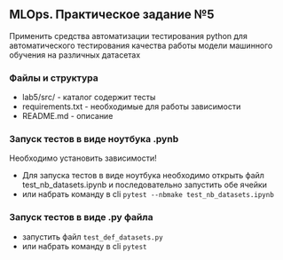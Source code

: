 ## MLOps. Практическое задание №5

Применить средства автоматизации тестирования python для автоматического тестирования качества работы модели машинного
обучения на различных датасетах

### Файлы и структура

- lab5/src/ - каталог содержит тесты
- requirements.txt - необходимые для работы зависимости
- README.md - описание

### Запуск тестов в виде ноутбука .pynb
Необходимо установить зависимости!

- Для запуска тестов в виде ноутбука необходимо открыть файл test_nb_datasets.ipynb и последовательно запустить обе ячейки
- или набрать команду в cli `pytest --nbmake test_nb_datasets.ipynb`

### Запуск тестов в виде .py файла

- запустить файл `test_def_datasets.py`
- или набрать команду в cli `pytest`